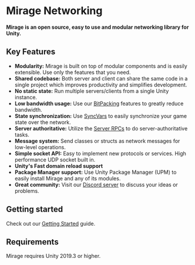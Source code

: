# Mirage Networking

**Mirage is an open source, easy to use and modular networking library for Unity.**

## Key Features
- **Modularity:** Mirage is built on top of modular components and is easily extensible. Use only the features that you need.
- **Shared codebase:** Both server and client can share the same code in a single project which improves productivity and simplifies development.
- **No static state:** Run multiple servers/clients from a single Unity instance.
- **Low bandwidth usage:** Use our [BitPacking](Articles/Guides/BitPacking/index.md) features to greatly reduce bandwidth.
- **State synchronization:** Use [SyncVars](Articles/Guides/Sync/index.md) to easily synchronize your game state over the network.
- **Server authoritative:** Utilize the [Server RPCs](Articles/Guides/RemoteCalls/ServerRpc.md) to do server-authoritative tasks.
- **Message system:** Send classes or structs as network messages for low-level operations.
- **Simple socket API:** Easy to implement new protocols or services. High performance UDP socket built in.
- **Unity's Fast domain reload support**
- **Package Manager support:** Use Unity Package Manager (UPM) to easily install Mirage and any of its modules.
- **Great community:** Visit our [Discord server](https://discord.gg/DTBPBYvexy) to discuss your ideas or problems.

## Getting started
Check out our [Getting Started](Articles/General/Start.md) guide.

## Requirements
Mirage requires Unity 2019.3 or higher.